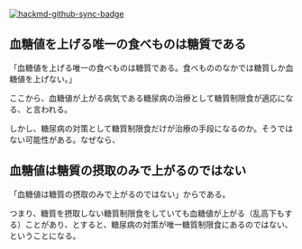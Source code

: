 [![hackmd-github-sync-badge](https://hackmd.io/pNgLvVPjSaGixA_M2bjsPw/badge)](https://hackmd.io/pNgLvVPjSaGixA_M2bjsPw)

## 血糖値を上げる唯一の食べものは糖質である

「血糖値を上げる唯一の食べものは糖質である。食べもののなかでは糖質しか血糖値を上げない。」

ここから、血糖値が上がる病気である糖尿病の治療として糖質制限食が適応になる、と言われる。

しかし、糖尿病の対策として糖質制限食だけが治療の手段になるのか。そうではない可能性がある。なぜなら、

## 血糖値は糖質の摂取のみで上がるのではない

「血糖値は糖質の摂取のみで上がるのではない」からである。


つまり、糖質を摂取しない糖質制限食をしていても血糖値が上がる（乱高下もする）ことがあり、とすると、糖尿病の対策が唯一糖質制限食にあるのではない、ということになる。

